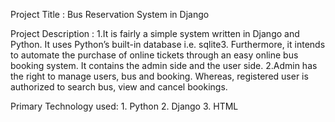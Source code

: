 Project Title : Bus Reservation System in Django

Project Description :
                        1.It is fairly a simple system written in Django and Python. It uses Python’s built-in database i.e. sqlite3. Furthermore, it intends to automate the purchase of online tickets through an 
                          easy online bus booking system. It contains the admin side and the user side.
                        2.Admin has the right to manage users, bus and booking. Whereas, registered user is authorized to search bus, view and cancel bookings.

Primary Technology used:
                         1. Python
                         2. Django
                         3. HTML
